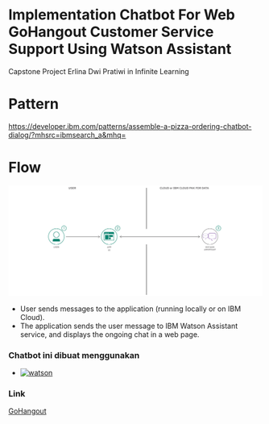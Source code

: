 # Implementation Chatbot For Web GoHangout Customer Service Support Using Watson Assistant
Capstone Project Erlina Dwi Pratiwi in Infinite Learning 

# Pattern

https://developer.ibm.com/patterns/assemble-a-pizza-ordering-chatbot-dialog/?mhsrc=ibmsearch_a&mhq=

# Flow 

![flow](https://github.com/erlina2/erlina2.github.io/blob/main/flow.png?raw=true)


- User sends messages to the application (running locally or on IBM Cloud).
- The application sends the user message to IBM Watson Assistant service, and displays the ongoing chat in a web page.


### Chatbot ini dibuat menggunakan 

* [![watson][watson]][watson]

### Link
[GoHangout](https://erlina2.github.io/)


  [watson]: https://img.shields.io/badge/watson-assistant-blue
